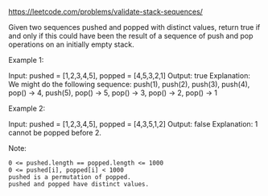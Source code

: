 https://leetcode.com/problems/validate-stack-sequences/

Given two sequences pushed and popped with distinct values, return true if and only if this could have been the result of a sequence of push and pop operations on an initially empty stack.

 

Example 1:

Input: pushed = [1,2,3,4,5], popped = [4,5,3,2,1]
Output: true
Explanation: We might do the following sequence:
push(1), push(2), push(3), push(4), pop() -> 4,
push(5), pop() -> 5, pop() -> 3, pop() -> 2, pop() -> 1

Example 2:

Input: pushed = [1,2,3,4,5], popped = [4,3,5,1,2]
Output: false
Explanation: 1 cannot be popped before 2.

 

Note:

    0 <= pushed.length == popped.length <= 1000
    0 <= pushed[i], popped[i] < 1000
    pushed is a permutation of popped.
    pushed and popped have distinct values.

